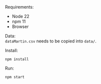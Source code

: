 Requirements:
* Node 22
* npm 11
* Browser

Data:<br>
`dataMartin.csv` needs to be copied into `data/`.

Install:
```
npm install
```

Run:
```
npm start
```